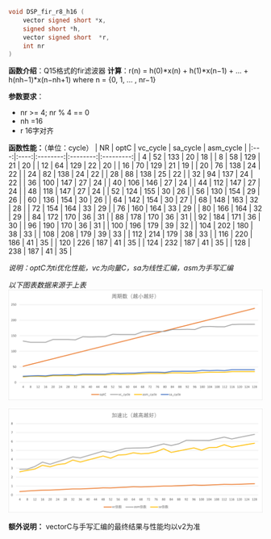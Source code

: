 ```c
void DSP_fir_r8_h16 (
    vector signed short *x,   
    signed short *h,       
    vector signed short  *r,
    int nr
)
```
**函数介绍**：Q15格式的fir滤波器
**计算**：r(n) = h(0)*x(n) + h(1)*x(n−1) + ... + h(nh−1)*x(n−nh+1)   where n = {0, 1, ... , nr−1}

**参数要求**：  

 *  nr >= 4; nr % 4 == 0 
 * nh =16
 * r 16字对齐

**函数性能：**（单位：cycle）
| NR  | optC | vc_cycle | sa_cycle | asm_cycle |
|:---:|:----:|:--------:|:--------:|:---------:|
| 4   | 52   | 133      | 20       | 18        |
| 8   | 58   | 129      | 21       | 20        |
| 12  | 64   | 129      | 22       | 20        |
| 16  | 70   | 129      | 21       | 19        |
| 20  | 76   | 138      | 24       | 22        |
| 24  | 82   | 138      | 24       | 22        |
| 28  | 88   | 138      | 25       | 22        |
| 32  | 94   | 137      | 24       | 22        |
| 36  | 100  | 147      | 27       | 24        |
| 40  | 106  | 146      | 27       | 24        |
| 44  | 112  | 147      | 27       | 24        |
| 48  | 118  | 147      | 27       | 24        |
| 52  | 124  | 155      | 30       | 26        |
| 56  | 130  | 154      | 29       | 26        |
| 60  | 136  | 154      | 30       | 26        |
| 64  | 142  | 154      | 30       | 27        |
| 68  | 148  | 163      | 32       | 28        |
| 72  | 154  | 164      | 33       | 29        |
| 76  | 160  | 164      | 33       | 29        |
| 80  | 166  | 164      | 32       | 29        |
| 84  | 172  | 170      | 36       | 31        |
| 88  | 178  | 170      | 36       | 31        |
| 92  | 184  | 171      | 36       | 30        |
| 96  | 190  | 170      | 36       | 31        |
| 100 | 196  | 179      | 39       | 32        |
| 104 | 202  | 180      | 38       | 33        |
| 108 | 208  | 179      | 39       | 33        |
| 112 | 214  | 179      | 38       | 33        |
| 116 | 220  | 186      | 41       | 35        |
| 120 | 226  | 187      | 41       | 35        |
| 124 | 232  | 187      | 41       | 35        |
| 128 | 238  | 187      | 41       | 35        |

*说明：optC为ti优化性能，vc为向量C，sa为线性汇编，asm为手写汇编*

*以下图表数据来源于上表*
<img src=".\result_image\DSP_fir_r8_h16_cycle.png">

<img src=".\result_image\DSP_fir_r8_h16_ratio.png">


**额外说明：** vectorC与手写汇编的最终结果与性能均以v2为准